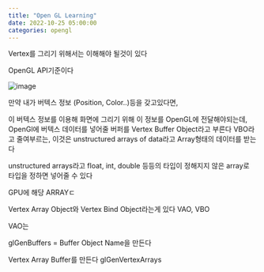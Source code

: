 ```yaml
---
title: "Open GL Learning"
date: 2022-10-25 05:00:00
categories: opengl
---
```


Vertex를 그리기 위해서는 이해해야 될것이 있다

OpenGL API기준이다

![image](https://user-images.githubusercontent.com/45751396/197693190-c6a997f0-7e0b-46b4-b190-83b605868b9c.png)

만약 내가 버텍스 정보 (Position, Color..)등을 갖고있다면,

이 버텍스 정보를 이용해 화면에 그리기 위해 이 정보를 OpenGL에 전달해야되는데, 
OpenGl에 버텍스 데이터를 넣어줄 버퍼를 Vertex Buffer Object라고 부른다
VBO라고 줄여부르는, 이것은 unstructured arrays of data라고 Array형태의 데이터를 받는다

unstructured arrays라고 float, int, double 등등의 타입이 정해지지 않은 array로 타입을 정하면 넣어줄 수 있다

GPU에 해당 ARRAYㄷ


Vertex Array Object와 Vertex Bind Object라는게 있다
VAO, VBO

VAO는 

glGenBuffers = Buffer Object Name을 만든다

Vertex Array Buffer를 만든다
glGenVertexArrays
